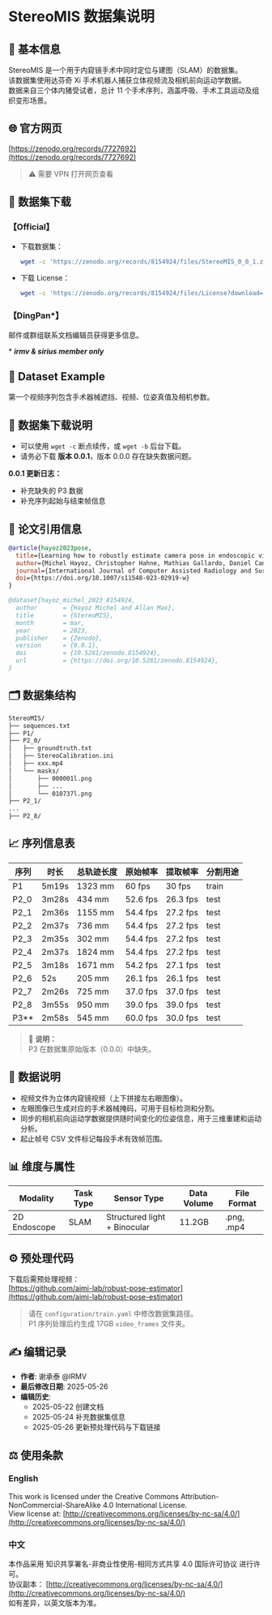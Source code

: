 
# StereoMIS 数据集说明

## 📌 基本信息
StereoMIS 是一个用于内窥镜手术中同时定位与建图（SLAM）的数据集。  
该数据集使用达芬奇 Xi 手术机器人捕获立体视频流及相机前向运动学数据。  
数据来自三个体内猪受试者，总计 11 个手术序列，涵盖呼吸、手术工具运动及组织变形场景。


## 🌐 官方网页
[https://zenodo.org/records/7727692](https://zenodo.org/records/7727692)  
> ⚠ 需要 VPN 打开网页查看


## 💾 数据集下载

### 【Official】
- 下载数据集：
  ```bash
  wget -c 'https://zenodo.org/records/8154924/files/StereoMIS_0_0_1.zip?download=1'
  ```
- 下载 License：
  ```bash
  wget -c 'https://zenodo.org/records/8154924/files/License?download=1'
  ```

### 【DingPan*】

邮件或群组联系文档编辑员获得更多信息。


\* **_irmv & sirius member only_**

## 📂 Dataset Example
第一个视频序列包含手术器械遮挡、视频、位姿真值及相机参数。


## 🚀 数据集下载说明
- 可以使用 `wget -c` 断点续传，或 `wget -b` 后台下载。
- 请务必下载 **版本 0.0.1**，版本 0.0.0 存在缺失数据问题。

**0.0.1 更新日志：**
- 补充缺失的 P3 数据
- 补充序列起始与结束帧信息


## 📝 论文引用信息

```bibtex
@article{hayoz2023pose,
  title={Learning how to robustly estimate camera pose in endoscopic videos},
  author={Michel Hayoz, Christopher Hahne, Mathias Gallardo, Daniel Candinas, Thomas Kurmann, Max Allan, Raphael Sznitman},
  journal={International Journal of Computer Assisted Radiology and Surgery 2023},
  doi={https://doi.org/10.1007/s11548-023-02919-w}
}

@dataset{hayoz_michel_2023_8154924,
  author       = {Hayoz Michel and Allan Max},
  title        = {StereoMIS},
  month        = mar,
  year         = 2023,
  publisher    = {Zenodo},
  version      = {0.0.1},
  doi          = {10.5281/zenodo.8154924},
  url          = {https://doi.org/10.5281/zenodo.8154924},
}
```


## 🗂 数据集结构

```bash
StereoMIS/
├── sequences.txt
├── P1/
├── P2_0/
│   ├── groundtruth.txt
│   ├── StereoCalibration.ini
│   ├── xxx.mp4
│   └── masks/
│       ├── 000001l.png
│       ├── ...
│       └── 010737l.png
├── P2_1/
...
├── P2_8/
```


## 📈 序列信息表

| 序列 | 时长    | 总轨迹长度 | 原始帧率 | 提取帧率 | 分割用途 |
|------|---------|------------|----------|----------|----------|
| P1   | 5m19s   | 1323 mm    | 60 fps   | 30 fps   | train    |
| P2_0 | 3m28s   | 434 mm     | 52.6 fps | 26.3 fps | test     |
| P2_1 | 2m36s   | 1155 mm    | 54.4 fps | 27.2 fps | test     |
| P2_2 | 2m37s   | 736 mm     | 54.4 fps | 27.2 fps | test     |
| P2_3 | 2m35s   | 302 mm     | 54.4 fps | 27.2 fps | test     |
| P2_4 | 2m37s   | 1824 mm    | 54.4 fps | 27.2 fps | test     |
| P2_5 | 3m18s   | 1671 mm    | 54.2 fps | 27.1 fps | test     |
| P2_6 | 52s     | 205 mm     | 26.1 fps | 26.1 fps | test     |
| P2_7 | 2m26s   | 725 mm     | 37.0 fps | 37.0 fps | test     |
| P2_8 | 3m55s   | 950 mm     | 39.0 fps | 39.0 fps | test     |
| P3** | 2m58s   | 545 mm     | 60.0 fps | 30.0 fps | test     |

> 📝 **说明：**  
> P3 在数据集原始版本（0.0.0）中缺失。


## 📝 数据说明

- 视频文件为立体内窥镜视频（上下拼接左右眼图像）。
- 左眼图像已生成对应的手术器械掩码，可用于目标检测和分割。
- 同步的相机前向运动学数据提供随时间变化的位姿信息，用于三维重建和运动分析。
- 起止帧号 CSV 文件标记每段手术有效帧范围。


## 📊 维度与属性

| Modality    | Task Type | Sensor Type                  | Data Volume | File Format      |
|-------------|-----------|------------------------------|-------------|------------------|
| 2D Endoscope| SLAM      | Structured light + Binocular | 11.2GB      | .png, .mp4       |


## ⚙ 预处理代码

下载后需预处理视频：  
[https://github.com/aimi-lab/robust-pose-estimator](https://github.com/aimi-lab/robust-pose-estimator)

> 请在 `configuration/train.yaml` 中修改数据集路径。  
> P1 序列处理后约生成 17GB `video_frames` 文件夹。


## ✍ 编辑记录

- **作者**: 谢承泰 @IRMV
- **最后修改日期**: 2025-05-26
- **编辑历史**:
    - 2025-05-22 创建文档
    - 2025-05-24 补充数据集信息
    - 2025-05-26 更新预处理代码与下载链接


## ⚖ 使用条款

### English
This work is licensed under the Creative Commons Attribution-NonCommercial-ShareAlike 4.0 International License.  
View license at: [http://creativecommons.org/licenses/by-nc-sa/4.0/](http://creativecommons.org/licenses/by-nc-sa/4.0/)

### 中文
本作品采用 知识共享署名-非商业性使用-相同方式共享 4.0 国际许可协议 进行许可。  
协议副本： [http://creativecommons.org/licenses/by-nc-sa/4.0/](http://creativecommons.org/licenses/by-nc-sa/4.0/)  
如有差异，以英文版本为准。

